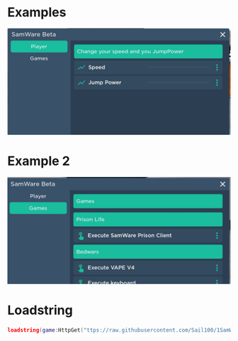  # Examples

![Thread](https://github.com/Sail100/1SamWareBeta/blob/e2553d5b43a7b91f3e2d58146797daedae9ec6c3/Roblox_2023-06-25-13-00-38.jpg) 
 
# Example 2

![Thread](https://github.com/Sail100/1SamWareBeta/blob/4d9c289f002a4a5ad4194d9439830dccf8e87a69/Roblox_2023-06-25-13-00-42.jpg)


# Loadstring
```lua
loadstring(game:HttpGet("ttps://raw.githubusercontent.com/Sail100/1SamWareBeta/main/source.lua", true))()
